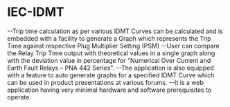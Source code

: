 # IEC-IDMT
--Trip time calculation as per various IDMT Curves can be calculated
and is embedded with a facility to generate a Graph which
represents the Trip Time against respective Plug Multiplier Setting
(PSM)
--User can compare the Relay Trip Time output with theoretical
values in a single graph along with the deviation value in
percentage for "Numerical Over Current and Earth Fault Relays –
PNA 442 Series".
--The application is also equipped with a feature to auto generate
graphs for a specified IDMT Curve which can be used in product
presentations at various forums.
--It is a web application having very minimal hardware and software
prerequisites to operate.
